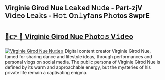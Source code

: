## Virginie Girod Nue L𝚎a𝚔ed N𝚞𝚍e - Part-zjV Vi𝚍𝚎o L𝚎a𝚔s - H𝚘𝚝 O𝚗𝚕yf𝚊ns P𝚑𝚘tos 8wprE

# <h2><a href="http://kf2mml.oniu.top/?m=Virginie+Girod+Nue">🔗👉 🔴 Virginie Girod Nue P𝚑ot𝚘𝚜 V𝚒d𝚎o</a></h2>

[![Virginie Girod Nue Nu𝚍e𝚜](https://i.imgur.com/0qMVB7G.gif)](http://kf2mml.oniu.top/?m=Virginie+Girod+Nue)
Digital content creator Virginie Girod Nue, famed for sharing dance and lifestyle ideas, through performances and personal vlogs on social media. The public persona of Virginie Girod Nue is defined by its warm and approachable energy, but the mysteries of his private life remain a captivating enigma.  
